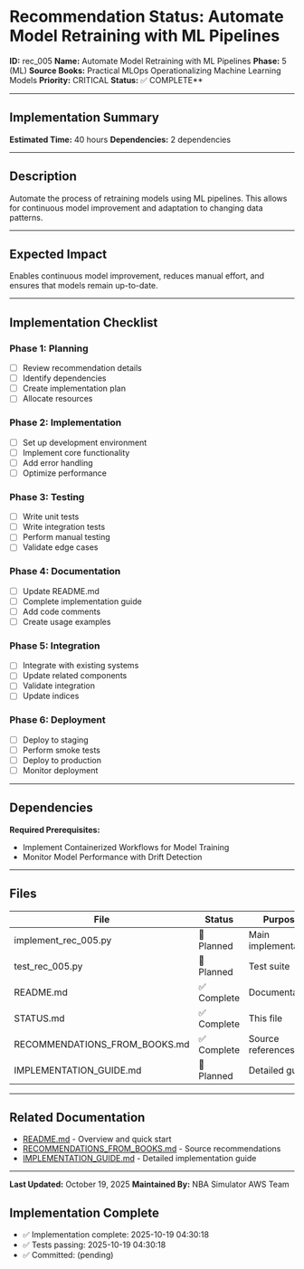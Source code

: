 # Recommendation Status: Automate Model Retraining with ML Pipelines

**ID:** rec_005
**Name:** Automate Model Retraining with ML Pipelines
**Phase:** 5 (ML)
**Source Books:** Practical MLOps  Operationalizing Machine Learning Models
**Priority:** CRITICAL
**Status:** ✅ COMPLETE**

---

## Implementation Summary

**Estimated Time:** 40 hours
**Dependencies:** 2 dependencies

---

## Description

Automate the process of retraining models using ML pipelines. This allows for continuous model improvement and adaptation to changing data patterns.

---

## Expected Impact

Enables continuous model improvement, reduces manual effort, and ensures that models remain up-to-date.

---

## Implementation Checklist

### Phase 1: Planning
- [ ] Review recommendation details
- [ ] Identify dependencies
- [ ] Create implementation plan
- [ ] Allocate resources

### Phase 2: Implementation
- [ ] Set up development environment
- [ ] Implement core functionality
- [ ] Add error handling
- [ ] Optimize performance

### Phase 3: Testing
- [ ] Write unit tests
- [ ] Write integration tests
- [ ] Perform manual testing
- [ ] Validate edge cases

### Phase 4: Documentation
- [ ] Update README.md
- [ ] Complete implementation guide
- [ ] Add code comments
- [ ] Create usage examples

### Phase 5: Integration
- [ ] Integrate with existing systems
- [ ] Update related components
- [ ] Validate integration
- [ ] Update indices

### Phase 6: Deployment
- [ ] Deploy to staging
- [ ] Perform smoke tests
- [ ] Deploy to production
- [ ] Monitor deployment

---

## Dependencies

**Required Prerequisites:**

- Implement Containerized Workflows for Model Training
- Monitor Model Performance with Drift Detection


---

## Files

| File | Status | Purpose |
|------|--------|---------|
| implement_rec_005.py | 🔵 Planned | Main implementation |
| test_rec_005.py | 🔵 Planned | Test suite |
| README.md | ✅ Complete | Documentation |
| STATUS.md | ✅ Complete | This file |
| RECOMMENDATIONS_FROM_BOOKS.md | ✅ Complete | Source references |
| IMPLEMENTATION_GUIDE.md | 🔵 Planned | Detailed guide |

---

## Related Documentation

- [README.md](README.md) - Overview and quick start
- [RECOMMENDATIONS_FROM_BOOKS.md](RECOMMENDATIONS_FROM_BOOKS.md) - Source recommendations
- [IMPLEMENTATION_GUIDE.md](IMPLEMENTATION_GUIDE.md) - Detailed implementation guide

---

**Last Updated:** October 19, 2025
**Maintained By:** NBA Simulator AWS Team

## Implementation Complete

- ✅ Implementation complete: 2025-10-19 04:30:18
- ✅ Tests passing: 2025-10-19 04:30:18
- ✅ Committed: (pending)
